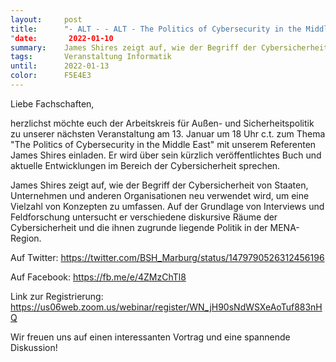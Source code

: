 ```yaml
---
layout:     post
title:      "- ALT - - ALT - The Politics of Cybersecurity in the Middle East
"date:       2022-01-10
summary:    James Shires zeigt auf, wie der Begriff der Cybersicherheit von Staaten, Unternehmen und ...
tags:		Veranstaltung Informatik
until:		2022-01-13
color:      F5E4E3
---
```


Liebe Fachschaften,

herzlichst möchte euch der Arbeitskreis für Außen- und Sicherheitspolitik zu unserer nächsten Veranstaltung am 13. Januar um 18 Uhr c.t. zum Thema "The Politics of Cybersecurity in the Middle East" mit unserem Referenten James Shires einladen. Er wird über sein kürzlich veröffentlichtes Buch und aktuelle Entwicklungen im Bereich der Cybersicherheit sprechen.

James Shires zeigt auf, wie der Begriff der Cybersicherheit von Staaten, Unternehmen und anderen Organisationen neu verwendet wird, um eine Vielzahl von Konzepten zu umfassen. Auf der Grundlage von Interviews und Feldforschung untersucht er verschiedene diskursive Räume der Cybersicherheit und die ihnen zugrunde liegende Politik in der MENA-Region.

Auf Twitter: https://twitter.com/BSH_Marburg/status/1479790526312456196

Auf Facebook: https://fb.me/e/4ZMzChTl8

Link zur Registrierung: https://us06web.zoom.us/webinar/register/WN_jH90sNdWSXeAoTuf883nHQ

Wir freuen uns auf einen interessanten Vortrag und eine spannende Diskussion!
